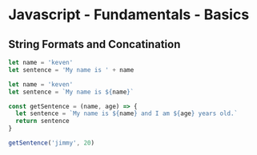 # Javascript - Fundamentals - Basics

## String Formats and Concatination

```javascript
let name = 'keven'
let sentence = 'My name is ' + name
```

```javascript
let name = 'keven'
let sentence = `My name is ${name}`
```

```javascript
const getSentence = (name, age) => {
  let sentence = `My name is ${name} and I am ${age} years old.`
  return sentence
}

getSentence('jimmy', 20)
```
